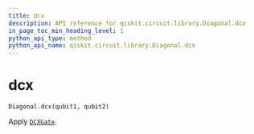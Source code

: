 ```yaml
---
title: dcx
description: API reference for qiskit.circuit.library.Diagonal.dcx
in_page_toc_min_heading_level: 1
python_api_type: method
python_api_name: qiskit.circuit.library.Diagonal.dcx
---
```


# dcx

<span id="qiskit.circuit.library.Diagonal.dcx" />

`Diagonal.dcx(qubit1, qubit2)`

Apply [`DCXGate`](qiskit.circuit.library.DCXGate "qiskit.circuit.library.DCXGate").

